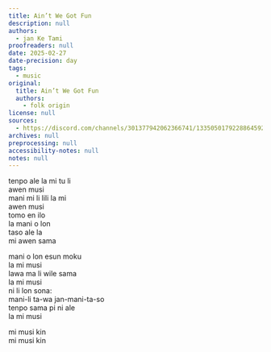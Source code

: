 ```yaml
---
title: Ain’t We Got Fun
description: null
authors:
  - jan Ke Tami
proofreaders: null
date: 2025-02-27
date-precision: day
tags:
  - music
original:
  title: Ain’t We Got Fun
  authors:
    - folk origin
license: null
sources:
  - https://discord.com/channels/301377942062366741/1335050179228864592/1344469081088200775
archives: null
preprocessing: null
accessibility-notes: null
notes: null
---
```


tenpo ale la mi tu li  \
awen musi  \
mani mi li lili la mi  \
awen musi  \
tomo en ilo  \
la mani o lon  \
taso ale la  \
mi awen sama

mani o lon esun moku  \
la mi musi  \
lawa ma li wile sama  \
la mi musi  \
ni li lon sona:  \
mani-li ta-wa jan-mani-ta-so  \
tenpo sama pi ni ale  \
la mi musi

mi musi kin  \
mi musi kin
